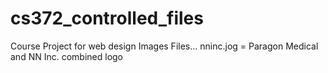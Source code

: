 # cs372_controlled_files
Course Project for web design
Images Files...
nninc.jog = Paragon Medical and NN Inc. combined logo